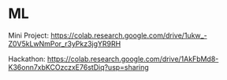 # ML

Mini Project: https://colab.research.google.com/drive/1ukw_-Z0V5kLwNmPor_r3yPkz3jgYR9RH

Hackathon: https://colab.research.google.com/drive/1AkFbMd8-K36onn7xbKCOzczxE76stDiq?usp=sharing


